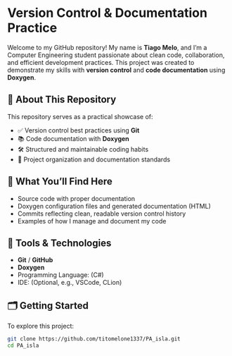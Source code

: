 # Version Control & Documentation Practice

Welcome to my GitHub repository! My name is **Tiago Melo**, and I’m a Computer Engineering student passionate about clean code, collaboration, and efficient development practices. This project was created to demonstrate my skills with **version control** and **code documentation** using **Doxygen**.

## 🚀 About This Repository

This repository serves as a practical showcase of:

- ✅ Version control best practices using **Git**
- 📚 Code documentation with **Doxygen**
- 🛠️ Structured and maintainable coding habits
- 📁 Project organization and documentation standards

## 📌 What You’ll Find Here

- Source code with proper documentation
- Doxygen configuration files and generated documentation (HTML)
- Commits reflecting clean, readable version control history
- Examples of how I manage and document my code

## 🧰 Tools & Technologies

- **Git** / **GitHub**
- **Doxygen**
- Programming Language: (C#)
- IDE: (Optional, e.g., VSCode, CLion)

## 🗂️ Getting Started

To explore this project:

```bash
git clone https://github.com/titomelone1337/PA_isla.git
cd PA_isla
